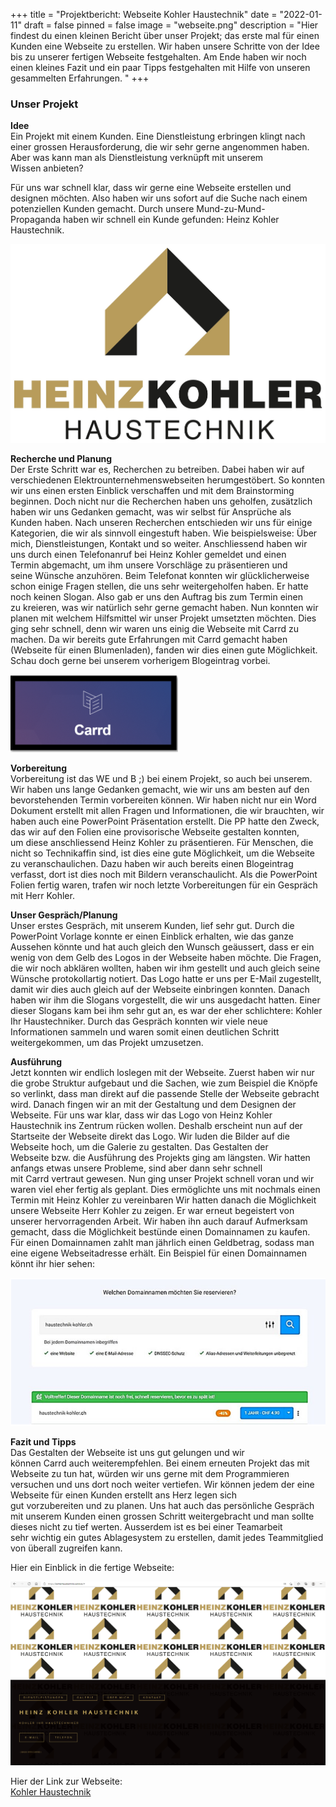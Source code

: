 +++
title = "Projektbericht: Webseite Kohler Haustechnik"
date = "2022-01-11"
draft = false
pinned = false
image = "webseite.png"
description = "Hier findest du einen kleinen Bericht über unser Projekt; das erste mal für einen Kunden eine Webseite zu erstellen. Wir haben unsere Schritte von der Idee bis zu unserer fertigen Webseite festgehalten. Am Ende haben wir noch einen kleines Fazit und ein paar Tipps festgehalten mit Hilfe von unseren gesammelten Erfahrungen. "
+++
### Unser Projekt

**Idee** \
Ein Projekt mit einem Kunden. Eine Dienstleistung erbringen klingt nach einer grossen Herausforderung, die wir sehr gerne angenommen haben. Aber was kann man als Dienstleistung verknüpft mit unserem Wissen anbieten? 

Für uns war schnell klar, dass wir gerne eine Webseite erstellen und designen möchten. Also haben wir uns sofort auf die Suche nach einem potenziellen Kunden gemacht. Durch unsere Mund-zu-Mund-Propaganda haben wir schnell ein Kunde gefunden: Heinz Kohler Haustechnik.  

![](logo_rgb_rz-002-1-.jpg)

**Recherche und Planung** \
Der Erste Schritt war es, Recherchen zu betreiben. Dabei haben wir auf verschiedenen Elektrounternehmenswebseiten herumgestöbert. So konnten wir uns einen ersten Einblick verschaffen und mit dem Brainstorming beginnen. Doch nicht nur die Recherchen haben uns geholfen, zusätzlich haben wir uns Gedanken gemacht, was wir selbst für Ansprüche als Kunden haben. Nach unseren Recherchen entschieden wir uns für einige Kategorien, die wir als sinnvoll eingestuft haben. Wie beispielsweise: Über mich, Dienstleistungen, Kontakt und so weiter. Anschliessend haben wir uns durch einen Telefonanruf bei Heinz Kohler gemeldet und einen Termin abgemacht, um ihm unsere Vorschläge zu präsentieren und seine Wünsche anzuhören. Beim Telefonat konnten wir glücklicherweise schon einige Fragen stellen, die uns sehr weitergeholfen haben. Er hatte noch keinen Slogan. Also gab er uns den Auftrag bis zum Termin einen zu kreieren, was wir natürlich sehr gerne gemacht haben. Nun konnten wir planen mit welchem Hilfsmittel wir unser Projekt umsetzten möchten. Dies ging sehr schnell, denn wir waren uns einig die Webseite mit Carrd zu machen. Da wir bereits gute Erfahrungen mit Carrd gemacht haben (Webseite für einen Blumenladen), fanden wir dies einen gute Möglichkeit. Schau doch gerne bei unserem vorherigem Blogeintrag vorbei. 

![](carrd.png)

**Vorbereitung** \
Vorbereitung ist das WE und B ;) bei einem Projekt, so auch bei unserem. Wir haben uns lange Gedanken gemacht, wie wir uns am besten auf den bevorstehenden Termin vorbereiten können. Wir haben nicht nur ein Word Dokument erstellt mit allen Fragen und Informationen, die wir brauchten, wir haben auch eine PowerPoint Präsentation erstellt. Die PP hatte den Zweck, das wir auf den Folien eine provisorische Webseite gestalten konnten, um diese anschliessend Heinz Kohler zu präsentieren. Für Menschen, die nicht so Technikaffin sind, ist dies eine gute Möglichkeit, um die Webseite zu veranschaulichen. Dazu haben wir auch bereits einen Blogeintrag verfasst, dort ist dies noch mit Bildern veranschaulicht. Als die PowerPoint Folien fertig waren, trafen wir noch letzte Vorbereitungen für ein Gespräch mit Herr Kohler. 

**Unser Gespräch/Planung** \
Unser erstes Gespräch, mit unserem Kunden, lief sehr gut. Durch die PowerPoint Vorlage konnte er einen Einblick erhalten, wie das ganze Aussehen könnte und hat auch gleich den Wunsch geäussert, dass er ein wenig von dem Gelb des Logos in der Webseite haben möchte. Die Fragen, die wir noch abklären wollten, haben wir ihm gestellt und auch gleich seine Wünsche protokollartig notiert. Das Logo hatte er uns per E-Mail zugestellt, damit wir dies auch gleich auf der Webseite einbringen konnten. Danach haben wir ihm die Slogans vorgestellt, die wir uns ausgedacht hatten. Einer dieser Slogans kam bei ihm sehr gut an, es war der eher schlichtere: Kohler Ihr Haustechniker. Durch das Gespräch konnten wir viele neue Informationen sammeln und waren somit einen deutlichen Schritt weitergekommen, um das Projekt umzusetzen. 

**Ausführung** \
Jetzt konnten wir endlich loslegen mit der Webseite. Zuerst haben wir nur die grobe Struktur aufgebaut und die Sachen, wie zum Beispiel die Knöpfe so verlinkt, dass man direkt auf die passende Stelle der Webseite gebracht wird. Danach fingen wir an mit der Gestaltung und dem Designen der Webseite. Für uns war klar, dass wir das Logo von Heinz Kohler Haustechnik ins Zentrum rücken wollen. Deshalb erscheint nun auf der Startseite der Webseite direkt das Logo. Wir luden die Bilder auf die Webseite hoch, um die Galerie zu gestalten. Das Gestalten der Webseite bzw. die Ausführung des Projekts ging am längsten. Wir hatten anfangs etwas unsere Probleme, sind aber dann sehr schnell mit Carrd vertraut gewesen. Nun ging unser Projekt schnell voran und wir waren viel eher fertig als geplant. Dies ermöglichte uns mit nochmals einen Termin mit Heinz Kohler zu vereinbaren Wir hatten danach die Möglichkeit unsere Webseite Herr Kohler zu zeigen. Er war erneut begeistert von unserer hervorragenden Arbeit. Wir haben ihn auch darauf Aufmerksam gemacht, dass die Möglichkeit bestünde einen Domainnamen zu kaufen. Für einen Domainnamen zahlt man jährlich einen Geldbetrag, sodass man eine eigene Webseitadresse erhält. Ein Beispiel für einen Domainnamen könnt ihr hier sehen: 

![](domainname.png)

**Fazit und Tipps** \
Das Gestalten der Webseite ist uns gut gelungen und wir können Carrd auch weiterempfehlen. Bei einem erneuten Projekt das mit Webseite zu tun hat, würden wir uns gerne mit dem Programmieren versuchen und uns dort noch weiter vertiefen. Wir können jedem der eine Webseite für einen Kunden erstellt ans Herz legen sich gut vorzubereiten und zu planen. Uns hat auch das persönliche Gespräch mit unserem Kunden einen grossen Schritt weitergebracht und man sollte dieses nicht zu tief werten. Ausserdem ist es bei einer Teamarbeit sehr wichtig ein gutes Ablagesystem zu erstellen, damit jedes Teammitglied von überall zugreifen kann.  

Hier ein Einblick in die fertige Webseite: 

![](webseite.png)

Hier der Link zur Webseite: \
[Kohler Haustechnik](https://kohlerhaustechnik.carrd.co/#)